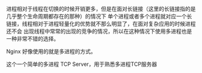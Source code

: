 进程相对于线程在切换的时候开销更多，但是在面对长链接（这里的长链接指的是几乎整个生命周期都存在的那种）的情况下
单个进程或者多个进程就对应一个长链接，线程相对于进程轻量化的优势就不那么明显了，在面对复杂应用的时候进程还不会
出现线程中常常的出现的竞争的情况，所以在这种情况下使用多进程也是一种非常不错的选择。

Nginx 好像使用的就是多进程的方式。

这个一个简单的多进程 TCP Server，用于熟悉多进程TCP服务器